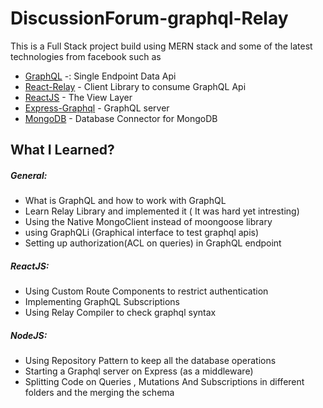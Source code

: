 # DiscussionForum-graphql-Relay

This is a Full Stack project build using MERN stack 
and some of the latest technologies from facebook such as 
- [GraphQL](https://graphql.org/) -: Single Endpoint Data Api
- [React-Relay](https://facebook.github.io/relay/) - Client Library to consume GraphQL Api
- [ReactJS](https://reactjs.org/) - The View Layer 
- [Express-Graphql](https://github.com/graphql/express-graphql) - GraphQL server 
- [MongoDB](https://www.npmjs.com/package/mongodb) - Database Connector for MongoDB

## What I Learned?
##### General:
- What is GraphQL and how to work with GraphQL
- Learn Relay Library and implemented it ( It was hard yet intresting)
- Using the Native MongoClient instead of moongoose library
- using GraphQLi (Graphical interface to test graphql apis)
- Setting up authorization(ACL on queries) in GraphQL endpoint
 
##### ReactJS:
- Using Custom Route Components to restrict authentication
- Implementing GraphQL Subscriptions
- Using Relay Compiler to check graphql syntax

##### NodeJS:
- Using Repository Pattern to keep all the database operations
- Starting a Graphql server on Express (as a middleware)
- Splitting Code on Queries , Mutations And Subscriptions in different folders and the merging the schema


